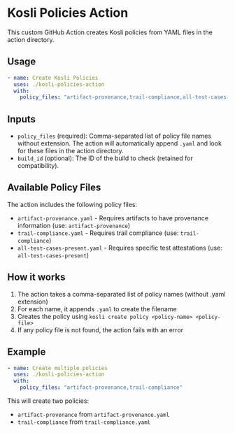 # Kosli Policies Action

This custom GitHub Action creates Kosli policies from YAML files in the action directory.

## Usage

```yaml
- name: Create Kosli Policies
  uses: ./kosli-policies-action
  with:
    policy_files: "artifact-provenance,trail-compliance,all-test-cases-present"
```

## Inputs

- `policy_files` (required): Comma-separated list of policy file names without extension. The action will automatically append `.yaml` and look for these files in the action directory.
- `build_id` (optional): The ID of the build to check (retained for compatibility).

## Available Policy Files

The action includes the following policy files:

- `artifact-provenance.yaml` - Requires artifacts to have provenance information (use: `artifact-provenance`)
- `trail-compliance.yaml` - Requires trail compliance (use: `trail-compliance`)
- `all-test-cases-present.yaml` - Requires specific test attestations (use: `all-test-cases-present`)

## How it works

1. The action takes a comma-separated list of policy names (without .yaml extension)
2. For each name, it appends `.yaml` to create the filename
3. Creates the policy using `kosli create policy <policy-name> <policy-file>`
4. If any policy file is not found, the action fails with an error

## Example

```yaml
- name: Create multiple policies
  uses: ./kosli-policies-action
  with:
    policy_files: "artifact-provenance,trail-compliance"
```

This will create two policies:

- `artifact-provenance` from `artifact-provenance.yaml`
- `trail-compliance` from `trail-compliance.yaml`
